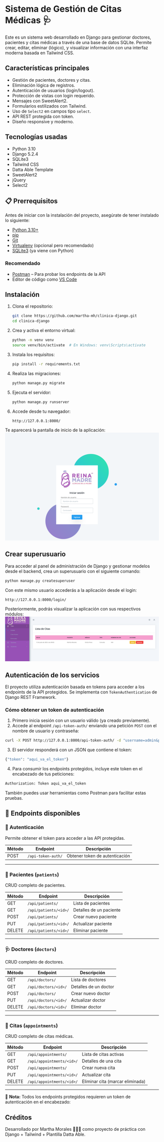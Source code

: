 # Sistema de Gestión de Citas Médicas 🩺

Este es un sistema web desarrollado en Django para gestionar doctores, pacientes y citas médicas a través de una base de datos SQLite. Permite crear, editar, eliminar (lógico), y visualizar información con una interfaz moderna basada en Tailwind CSS.

## Características principales

- Gestión de pacientes, doctores y citas.
- Eliminación lógica de registros.
- Autenticación de usuarios (login/logout).
- Protección de vistas con login requerido.
- Mensajes con SweetAlert2.
- Formularios estilizados con Tailwind.
- Uso de `Select2` en campos tipo `select`.
- API REST protegida con token.
- Diseño responsive y moderno.

## Tecnologías usadas

- Python 3.10
- Django 5.2.4
- SQLite3
- Tailwind CSS
- Datta Able Template
- SweetAlert2
- jQuery
- Select2

## 📋 Prerrequisitos

Antes de iniciar con la instalación del proyecto, asegúrate de tener instalado lo siguiente:

- [Python 3.10+](https://www.python.org/downloads/)
- [pip](https://pip.pypa.io/en/stable/installation/)
- [Git](https://git-scm.com/downloads)
- [Virtualenv](https://virtualenv.pypa.io/en/latest/) (opcional pero recomendado)
- [SQLite3](https://www.sqlite.org/index.html) (ya viene con Python)

### Recomendado

- [Postman](https://www.postman.com/) – Para probar los endpoints de la API
- Editor de código como [VS Code](https://code.visualstudio.com/)

## Instalación

1. Clona el repositorio:
   ```bash
   git clone https://github.com/martha-mh/clinica-django.git
   cd clinica-django
   ```
2.	Crea y activa el entorno virtual:
      ```bash
      python -m venv venv
      source venv/bin/activate  # En Windows: venv\Scripts\activate
      ```

3.	Instala los requisitos:
      ```bash
      pip install -r requirements.txt
      ```

4.	Realiza las migraciones:
      ```bash
      python manage.py migrate
      ```

5.	Ejecuta el servidor:
      ```bash
      python manage.py runserver
      ```

6.	Accede desde tu navegador:
       ```bash
       http://127.0.0.1:8000/
       ```
   Te aparecerá la pantalla de inicio de la aplicación:
   ![](static/assets/images/inicio.png)
## Crear superusuario

Para acceder al panel de administración de Django y gestionar modelos desde el backend, crea un superusuario con el siguiente comando:

```bash
python manage.py createsuperuser
```
Con este mismo usuario accederás a la aplicación desde el login:

 ```bash
http://127.0.0.1:8000/login/
```
Posteriormente, podrás visualizar la aplicación con sus respectivos módulos:
![](static/assets/images/menu.png)

## Autenticación de los servicios

El proyecto utiliza autenticación basada en tokens para acceder a los endpoints de la API protegidos. Se implementa con `TokenAuthentication` de Django REST Framework.

### Cómo obtener un token de autenticación

1. Primero inicia sesión con un usuario válido (ya creado previamente).
2. Accede al endpoint `/api-token-auth/` enviando una petición `POST` con el nombre de usuario y contraseña:
```bash
curl -X POST http://127.0.0.1:8000/api-token-auth/ -d "username=admin&password=tu_contraseña"
```
3.	El servidor responderá con un JSON que contiene el token:
```bash
{"token": "aqui_va_el_token"}
```
4.	Para consumir los endpoints protegidos, incluye este token en el encabezado de tus peticiones:
```bash
Authorization: Token aqui_va_el_token
```
También puedes usar herramientas como Postman para facilitar estas pruebas.

## 📡 Endpoints disponibles

### 🔐 Autenticación
Permite obtener el token para acceder a las API protegidas.

| Método | Endpoint            | Descripción                         |
|--------|---------------------|-------------------------------------|
| POST   | `/api-token-auth/`  | Obtener token de autenticación      |

---

### 👤 Pacientes (`patients`)
CRUD completo de pacientes.

| Método | Endpoint                   | Descripción               |
|--------|----------------------------|---------------------------|
| GET    | `/api/patients/`           | Lista de pacientes        |
| GET    | `/api/patients/<id>/`      | Detalles de un paciente   |
| POST   | `/api/patients/`           | Crear nuevo paciente      |
| PUT    | `/api/patients/<id>/`      | Actualizar paciente       |
| DELETE | `/api/patients/<id>/`      | Eliminar paciente         |

---

### 🩺 Doctores (`doctors`)
CRUD completo de doctores.

| Método | Endpoint                  | Descripción              |
|--------|---------------------------|--------------------------|
| GET    | `/api/doctors/`           | Lista de doctores        |
| GET    | `/api/doctors/<id>/`      | Detalles de un doctor    |
| POST   | `/api/doctors/`           | Crear nuevo doctor       |
| PUT    | `/api/doctors/<id>/`      | Actualizar doctor        |
| DELETE | `/api/doctors/<id>/`      | Eliminar doctor          |

---

### 📅 Citas (`appointments`)
CRUD completo de citas médicas.

| Método | Endpoint                          | Descripción                     |
|--------|-----------------------------------|---------------------------------|
| GET    | `/api/appointments/`              | Lista de citas activas          |
| GET    | `/api/appointments/<id>/`         | Detalles de una cita            |
| POST   | `/api/appointments/`              | Crear nueva cita                |
| PUT    | `/api/appointments/<id>/`         | Actualizar cita                 |
| DELETE | `/api/appointments/<id>/`         | Eliminar cita (marcar eliminada)|

---

📌 **Nota:** Todos los endpoints protegidos requieren un token de autenticación en el encabezado:

## Créditos

Desarrollado por Martha Morales 👩🏻‍💻 como proyecto de práctica con Django + Tailwind + Plantilla Datta Able.